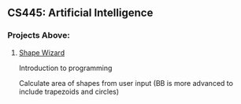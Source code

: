 ## CS445: Artificial Intelligence

### Projects Above:

1. [Shape Wizard](https://github.com/noahmm35/CS142/tree/main/Assignment1)

   Introduction to programming
   
   Calculate area of shapes from user input (BB is more advanced to include trapezoids and circles)
